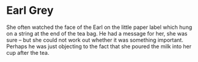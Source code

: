 Earl Grey
=========She often watched the face of the Earl on the little paper label which hung on a string at the end of the tea bag. He had a message for her, she was sure – but she could not work out whether it was something important. Perhaps he was just objecting to the fact that she poured the milk into her cup after the tea.